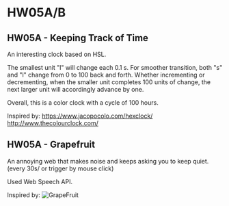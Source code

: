 # HW05A/B
## HW05A - Keeping Track of Time

An interesting clock based on HSL. 

The smallest unit "l" will change each 0.1 s. For smoother transition, both "s" and "l" change from 0 to 100 back and forth. Whether incrementing or decrementing, when the smaller unit completes 100 units of change, the next larger unit will accordingly advance by one.

Overall, this is a color clock with a cycle of 100 hours.

Inspired by: 
https://www.jacopocolo.com/hexclock/
http://www.thecolourclock.com/

## HW05A - Grapefruit

An annoying web that makes noise and keeps asking you to keep quiet. (every 30s/ or trigger by mouse click)

Used Web Speech API.

Inspired by: 
![GrapeFruit](./grapefruit-quiet.png)

